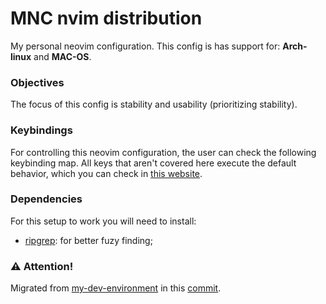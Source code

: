 # MNC nvim distribution
My personal neovim configuration. This config is has support for: **Arch-linux** and **MAC-OS**.

### Objectives
The focus of this config is stability and usability (prioritizing stability).

### Keybindings
For controlling this neovim configuration, the user can check the following keybinding map. All keys that aren't covered here execute the default behavior, which you can check in [this website](https://neovim.io/doc/user/quickref.html).

### Dependencies
For this setup to work you will need to install:
- [ripgrep](https://github.com/BurntSushi/ripgrep): for better fuzy finding;

### ⚠️  Attention!
Migrated from [my-dev-environment](https://github.com/felipejoribeiro/my-dev-environment) in this [commit](https://github.com/felipejoribeiro/my-dev-environment/commit/b816772ed0485b82ec58e4c8e05b3a5b412f3aba).
